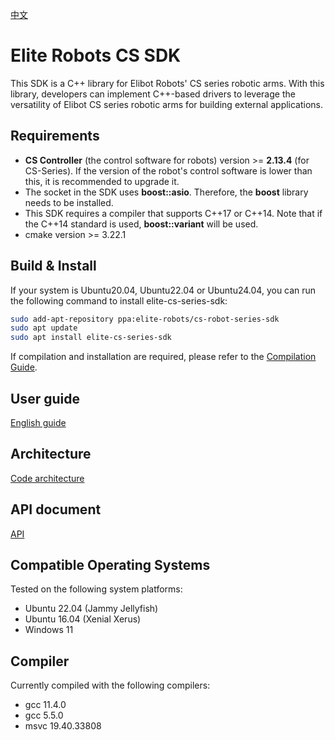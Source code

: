[中文](./README.cn.md)
# Elite Robots CS SDK

This SDK is a C++ library for Elibot Robots' CS series robotic arms. With this library, developers can implement C++-based drivers to leverage the versatility of Elibot CS series robotic arms for building external applications.

## Requirements
 * **CS Controller** (the control software for robots) version >= **2.13.4** (for CS-Series). If the version of the robot's control software is lower than this, it is recommended to upgrade it.
 * The socket in the SDK uses **boost::asio**. Therefore, the **boost** library needs to be installed.
 * This SDK requires a compiler that supports C++17 or C++14. Note that if the C++14 standard is used, **boost::variant** will be used.
 * cmake version >= 3.22.1

## Build & Install
If your system is Ubuntu20.04, Ubuntu22.04 or Ubuntu24.04, you can run the following command to install elite-cs-series-sdk:
```bash
sudo add-apt-repository ppa:elite-robots/cs-robot-series-sdk
sudo apt update
sudo apt install elite-cs-series-sdk
```

If compilation and installation are required, please refer to the [Compilation Guide](./doc/BuildGuide/BuildGuide.en.md). 

## User guide
[English guide](./doc/UserGuide/en/UserGuide.en.md)

## Architecture
[Code architecture](./doc/Architecture/Arch.en.md)

## API document
[API](./doc/API/en/API.en.md)

## Compatible Operating Systems
Tested on the following system platforms:

 * Ubuntu 22.04 (Jammy Jellyfish)
 * Ubuntu 16.04 (Xenial Xerus)
 * Windows 11

## Compiler
Currently compiled with the following compilers:

 * gcc 11.4.0
 * gcc 5.5.0
 * msvc 19.40.33808
